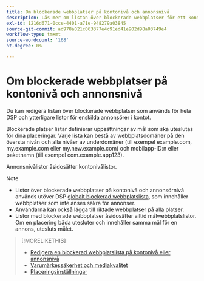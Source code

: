 ```yaml
---
title: Om blockerade webbplatser på kontonivå och annonsnivå
description: Läs mer om listan över blockerade webbplatser för ett konto eller en annonsörer.
exl-id: 1216d671-0cce-4401-a71e-948279a03845
source-git-commit: ad978a021c063377e4c91ed41e902d98a03749e4
workflow-type: tm+mt
source-wordcount: '168'
ht-degree: 0%

---
```


# Om blockerade webbplatser på kontonivå och annonsnivå

Du kan redigera listan över blockerade webbplatser som används för hela DSP och ytterligare listor för enskilda annonsörer i kontot.

Blockerade platser listar definierar uppsättningar av mål som ska uteslutas för dina placeringar. Varje lista kan bestå av webbplatsdomäner på den översta nivån och alla nivåer av underdomäner (till exempel example.com, my.example.com eller my.new.example.com) och mobilapp-ID:n eller paketnamn (till exempel com.example.app123).

Annonsnivålistor åsidosätter kontonivålistor.

>[!NOTE]
>
>* Listor över blockerade webbplatser på kontonivå och annonsörnivå används utöver DSP [globalt blockerad webbplatslista](/help/dsp/introduction/features/brand-safety-media-quality.md#global-blocked-sites), som innehåller webbplatser som inte anses säkra för annonser.
>* Användarna kan också lägga till riktade webbplatser på alla platser.
>* Listor med blockerade webbplatser åsidosätter alltid målwebbplatslistor. Om en placering båda utesluter och innehåller samma mål för en annons, utesluts målet.


>[!MORELIKETHIS]
>
>* [Redigera en blockerad webbplatslista på kontonivå eller annonsnivå](/help/dsp/admin/blocked-sites-list-edit.md)
>* [Varumärkessäkerhet och mediakvalitet](/help/dsp/introduction/features/brand-safety-media-quality.md)
>* [Placeringsinställningar](/help/dsp/campaign-management/placements/placement-settings.md)

